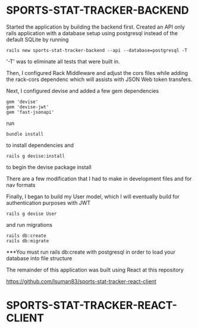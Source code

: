 # SPORTS-STAT-TRACKER-BACKEND

Started the application by building the backend first. Created an API only rails application with a database setup using postgresql instead of the default SQLite by running

```
rails new sports-stat-tracker-backend --api --database=postgresql -T
```

'-T' was to eliminate all tests that were built in.

Then, I configured Rack Middleware and adjust the cors files while adding the rack-cors dependenc which will assists with JSON Web token transfers.

Next, I configured devise and added a few gem dependencies

```
gem 'devise'
gem 'devise-jwt'
gem 'fast-jsonapi'
```

run

```
bundle install 
```

to install dependencies and

```
rails g devise:install
```

to begin the devise package install

There are a few modification that I had to make in development files and for nav formats


Finally, I began to build my User model, which I will eventually build for authentication purposes with JWT 

```
rails g devise User
```

and run migrations 

```
rails db:create
rails db:migrate
```

***You must run rails db:create with postgresql in order to load your database into file structure


The remainder of this application was built using React at this repository

https://github.com/lsuman83/sports-stat-tracker-react-client

# SPORTS-STAT-TRACKER-REACT-CLIENT
